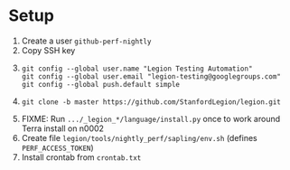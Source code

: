 # Setup

 1. Create a user `github-perf-nightly`
 2. Copy SSH key
 3. ```
    git config --global user.name "Legion Testing Automation"
    git config --global user.email "legion-testing@googlegroups.com"
    git config --global push.default simple
    ```
 4. ```
    git clone -b master https://github.com/StanfordLegion/legion.git
    ```
 5. FIXME: Run `.../_legion_*/language/install.py` once to work around Terra install on n0002
 6. Create file `legion/tools/nightly_perf/sapling/env.sh` (defines `PERF_ACCESS_TOKEN`)
 7. Install crontab from `crontab.txt`
